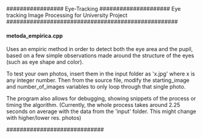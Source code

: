 ################# Eye-Tracking #####################
Eye tracking Image Processing for University Project
###################################################


#### metoda_empirica.cpp ####

Uses an empiric method in order to detect both the eye area and the pupil, based on a few simple observations made around the structure of the eyes (such as eye shape and color).

To test your own photos, insert them in the input folder as 'x.jpg' where x is any integer number. 
Then from the source file, modify the starting_image and number_of_images variables to only loop through that single photo.

The program also allows for debugging, showing snippets of the process or timing the algorithm. 
(Currently, the whole process takes around 2.25 seconds on average with the data from the 'input' folder. This might change with higher/lower res. photos)

#############################
